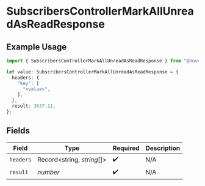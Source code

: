 # SubscribersControllerMarkAllUnreadAsReadResponse

## Example Usage

```typescript
import { SubscribersControllerMarkAllUnreadAsReadResponse } from "@novu/api/models/operations";

let value: SubscribersControllerMarkAllUnreadAsReadResponse = {
  headers: {
    "key": [
      "<value>",
    ],
  },
  result: 3637.11,
};
```

## Fields

| Field                      | Type                       | Required                   | Description                |
| -------------------------- | -------------------------- | -------------------------- | -------------------------- |
| `headers`                  | Record<string, *string*[]> | :heavy_check_mark:         | N/A                        |
| `result`                   | *number*                   | :heavy_check_mark:         | N/A                        |